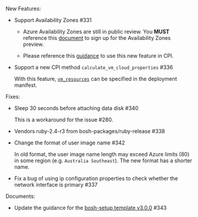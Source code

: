 New Features:

- Support Availability Zones #331

  - Azure Availability Zones are still in public review. You **MUST** reference this [document](https://docs.microsoft.com/en-us/azure/availability-zones/az-overview) to sign up for the Availability Zones preview.

  - Please reference this [guidance](https://github.com/cloudfoundry-incubator/bosh-azure-cpi-release/tree/master/docs/advanced/availability-zone) to use this new feature in CPI.

- Support a new CPI method `calculate_vm_cloud_properties` #336

  With this feature, [`vm_resources`](https://bosh.io/docs/manifest-v2.html#instance-groups) can be specified in the deployment manifest.

Fixes:

- Sleep 30 seconds before attaching data disk #340

  This is a workaround for the issue #280.

- Vendors ruby-2.4-r3 from bosh-packages/ruby-release #338

- Change the format of user image name #342

  In old format, the user image name length may exceed Azure limits (80) in some region (e.g. `Australia Southeast`). The new format has a shorter name.

- Fix a bug of using ip configuration properties to check whether the network interface is primary #337

Documents:

- Update the guidance for the [bosh-setup template v3.0.0](https://github.com/Azure/azure-quickstart-templates/tree/f6652b0540a3c009f09af111daab143c9b888cea/bosh-setup) #343
